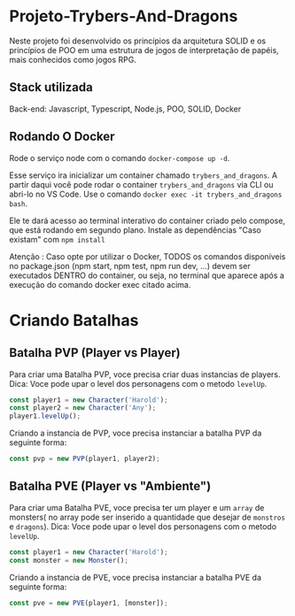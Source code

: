 # Projeto-Trybers-And-Dragons
Neste projeto foi desenvolvido os princípios da arquitetura SOLID e os princípios de POO em uma estrutura de jogos de interpretação de papéis, mais conhecidos como jogos RPG.

## Stack utilizada
Back-end: Javascript, Typescript, Node.js, POO, SOLID, Docker

## Rodando O Docker
Rode o serviço node com o comando ```docker-compose up -d```.

Esse serviço ira inicializar um container chamado ```trybers_and_dragons```.
A partir daqui você pode rodar o container ```trybers_and_dragons``` via CLI ou abri-lo no VS Code.
Use o comando ```docker exec -it trybers_and_dragons bash```.

Ele te dará acesso ao terminal interativo do container criado pelo compose, que está rodando em segundo plano.
Instale as dependências "Caso existam" com ```npm install```

Atenção : Caso opte por utilizar o Docker, TODOS os comandos disponíveis no package.json (npm start, npm test, npm run dev, ...) devem ser executados DENTRO do container, ou seja, no terminal que aparece após a execução do comando docker exec citado acima.

# Criando Batalhas
## Batalha PVP (Player vs Player)
Para criar uma Batalha PVP, voce precisa criar duas instancias de players. Dica: Voce pode upar o level dos personagens com o metodo `levelUp`.

```javascript
const player1 = new Character('Harold');
const player2 = new Character('Any');
player1.levelUp();
```
Criando a instancia de PVP, voce precisa instanciar a batalha PVP da seguinte forma:
```javascript
const pvp = new PVP(player1, player2);
```
## Batalha PVE (Player vs "Ambiente")
Para criar uma Batalha PVE, voce precisa ter um player e um `array` de monsters( no array pode ser inserido a quantidade que desejar de `monstros` e `dragons`). Dica: Voce pode upar o level dos personagens com o metodo `levelUp`.

```javascript
const player1 = new Character('Harold');
const monster = new Monster();
```
Criando a instancia de PVE, voce precisa instanciar a batalha PVE da seguinte forma:
```javascript
const pve = new PVE(player1, [monster]);
```
